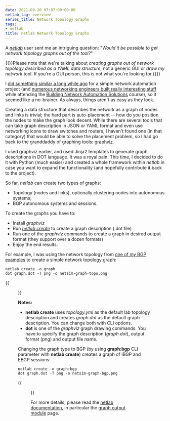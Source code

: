 ```yaml
---
date: 2021-09-20 07:07:00+00:00
netlab_tag: overview
series_title: Network Topology Graphs
tags:
- netlab
title: netlab Network Topology Graphs
---
```

A [*netlab*](https://netlab.tools) user sent me an intriguing question: "*Would it be possible to get network topology graphs out of the tool?*"

{{<note info>}}Please note that we're talking about *creating graphs out of network topology described as a YAML data structure*, not a generic GUI or *draw my network* tool. If you're a GUI person, this is not what you're looking for.{{</note>}}

I [did something similar a long while ago](https://my.ipspace.net/bin/list?id=Ansible#SAMPLES) for a simple network automation project (and [numerous networking engineers built really interesting stuff](https://www.ipspace.net/NetAutSol/Solutions#Network_Diagrams) while attending the [Building Network Automation Solutions](https://www.ipspace.net/Building_Network_Automation_Solutions) course), so it seemed like a no-brainer. As always, things aren't as easy as they look.
<!--more-->
Creating a data structure that describes the network as a graph of nodes and links is trivial; the hard part is auto-placement -- how do you position the nodes to make the graph look decent. While there are several tools that can take graph description in JSON or YAML format and even use networking icons to draw switches and routers, I haven't found one (in that category) that would be able to solve the placement problem, so I had go back to the granddaddy of graphing tools: [graphviz](https://graphviz.org/).

I used graphviz earlier, and used Jinja2 templates to generate graph descriptions in DOT language. It was a royal pain. This time, I decided to do it with Python (much easier) and created a whole framework within *netlab* in case you want to expand the functionality (and hopefully contribute it back to the project).

So far, *netlab* can create two types of graphs:

* Topology (nodes and links), optionally clustering nodes into autonomous systems;
* BGP autonomous systems and sessions.

To create the graphs you have to:

* Install *graphviz*
* Run *[netlab create](https://netlab.tools/netlab/create/)* to create a graph description (.dot file)
* Run one of the *graphviz* commands to create a graph in desired output format (they support over a dozen formats)
* Enjoy the end results.

For example, I was using the network topology from [one of my BGP examples](https://github.com/ipspace/netlab-examples/tree/master/BGP/LocPref-Prepend) to create a simple network topology graph:

```
netlab create -o graph
dot graph.dot -T png -o netsim-graph-topo.png
```

{{<figure src="/2021/09/netsim-graph-topo.png" caption="Lab topology (nodes and links)">}}

**Notes:**

* **netlab create** uses *topology.yml* as the default lab topology description and creates *graph.dot* as the default graph description. You can change both with CLI options.
* **dot** is one of the *graphviz* graph drawing commands. You have to specify the graph description (*graph.dot*), output format (png) and output file name.

Changing the graph type to BGP (by using **graph:bgp** CLI parameter with **netlab create**) creates a graph of IBGP and EBGP sessions:

```
netlab create -o graph:bgp
dot graph.dot -T png -o netsim-graph-bgp.png
```

{{<figure src="/2021/09/netsim-graph-bgp.png" caption="BGP sessions">}}

For more details, please read the [netlab documentation](https://netlab.tools/), in particular the [graph output module](https://netlab.tools/outputs/graph/) page.

